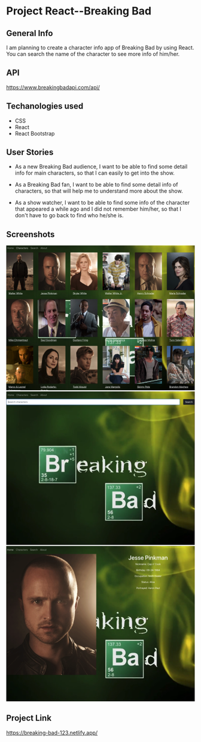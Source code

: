 # Project React--Breaking Bad

## General Info
I am planning to create a character info app of Breaking Bad by using React. You can search the name of the character to see more info of him/her.

## API 
https://www.breakingbadapi.com/api/

## Techanologies used
* CSS
* React
* React Bootstrap

## User Stories
* As a new Breaking Bad audience, I want to be able to find some detail info for main characters, so that I can easily to get into the show.

* As a Breaking Bad fan, I want to be able to find some detail info of characters, so that will help me to understand more about the show.

* As a show watcher, I want to be able to find some info of the character that appeared a while ago and I did not remember him/her, so that I don't have to go back to find who he/she is.

## Screenshots
![](src/screenshot/Screen%20Shot%202022-07-21%20at%204.04.30%20PM.png)
![](src/screenshot/Screen%20Shot%202022-07-21%20at%204.04.44%20PM.png)
![](src/screenshot/Screen%20Shot%202022-07-21%20at%204.04.59%20PM.png)

## Project Link
https://breaking-bad-123.netlify.app/